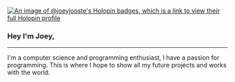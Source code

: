 [![An image of @joeyjooste's Holopin badges, which is a link to view their full Holopin profile](https://holopin.me/joeyjooste)](https://holopin.io/@joeyjooste)

### Hey I'm Joey,
___
I'm a computer science and programming enthusiast, I have a passion for programming. This is where I hope to show all my future projects and works with the world.
